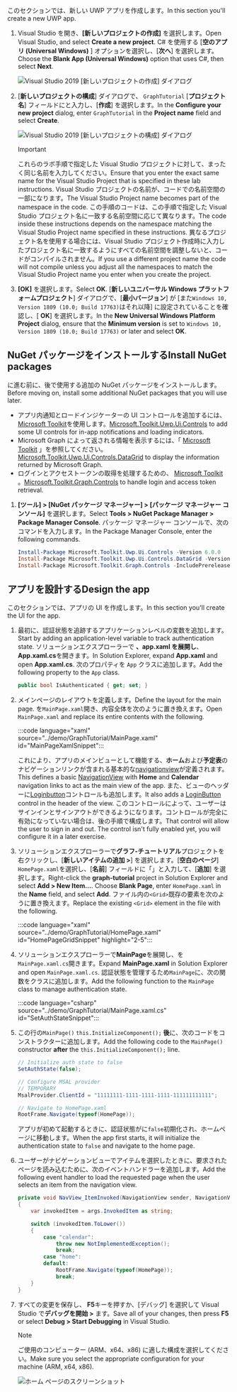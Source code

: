 <!-- markdownlint-disable MD002 MD041 -->

<span data-ttu-id="f3e54-101">このセクションでは、新しい UWP アプリを作成します。</span><span class="sxs-lookup"><span data-stu-id="f3e54-101">In this section you'll create a new UWP app.</span></span>

1. <span data-ttu-id="f3e54-102">Visual Studio を開き、**[新しいプロジェクトの作成]** を選択します。</span><span class="sxs-lookup"><span data-stu-id="f3e54-102">Open Visual Studio, and select **Create a new project**.</span></span> <span data-ttu-id="f3e54-103">C# を使用する [**空のアプリ (Universal Windows)** ] オプションを選択し、[**次へ**] を選択します。</span><span class="sxs-lookup"><span data-stu-id="f3e54-103">Choose the **Blank App (Universal Windows)** option that uses C#, then select **Next**.</span></span>

    ![Visual Studio 2019 [新しいプロジェクトの作成] ダイアログ](./images/vs-create-new-project.png)

1. <span data-ttu-id="f3e54-105">[**新しいプロジェクトの構成**] ダイアログで、 `GraphTutorial` [**プロジェクト名**] フィールドにと入力し、[**作成**] を選択します。</span><span class="sxs-lookup"><span data-stu-id="f3e54-105">In the **Configure your new project** dialog, enter `GraphTutorial` in the **Project name** field and select **Create**.</span></span>

    ![Visual Studio 2019 [新しいプロジェクトの構成] ダイアログ](./images/vs-configure-new-project.png)

    > [!IMPORTANT]
    > <span data-ttu-id="f3e54-107">これらのラボ手順で指定した Visual Studio プロジェクトに対して、まったく同じ名前を入力してください。</span><span class="sxs-lookup"><span data-stu-id="f3e54-107">Ensure that you enter the exact same name for the Visual Studio Project that is specified in these lab instructions.</span></span> <span data-ttu-id="f3e54-108">Visual Studio プロジェクトの名前が、コードでの名前空間の一部になります。</span><span class="sxs-lookup"><span data-stu-id="f3e54-108">The Visual Studio Project name becomes part of the namespace in the code.</span></span> <span data-ttu-id="f3e54-109">この手順のコードは、この手順で指定した Visual Studio プロジェクト名に一致する名前空間に応じて異なります。</span><span class="sxs-lookup"><span data-stu-id="f3e54-109">The code inside these instructions depends on the namespace matching the Visual Studio Project name specified in these instructions.</span></span> <span data-ttu-id="f3e54-110">異なるプロジェクト名を使用する場合には、Visual Studio プロジェクト作成時に入力したプロジェクト名に一致するようにすべての名前空間を調整しないと、コードがコンパイルされません。</span><span class="sxs-lookup"><span data-stu-id="f3e54-110">If you use a different project name the code will not compile unless you adjust all the namespaces to match the Visual Studio Project name you enter when you create the project.</span></span>

1. <span data-ttu-id="f3e54-111">**[OK]** を選択します。</span><span class="sxs-lookup"><span data-stu-id="f3e54-111">Select **OK**.</span></span> <span data-ttu-id="f3e54-112">[**新しいユニバーサル Windows プラットフォームプロジェクト**] ダイアログで、[**最小バージョン**] が [また`Windows 10, Version 1809 (10.0; Build 17763)`はそれ以降] に設定されていることを確認し、[ **OK**] を選択します。</span><span class="sxs-lookup"><span data-stu-id="f3e54-112">In the **New Universal Windows Platform Project** dialog, ensure that the **Minimum version** is set to `Windows 10, Version 1809 (10.0; Build 17763)` or later and select **OK**.</span></span>

## <a name="install-nuget-packages"></a><span data-ttu-id="f3e54-113">NuGet パッケージをインストールする</span><span class="sxs-lookup"><span data-stu-id="f3e54-113">Install NuGet packages</span></span>

<span data-ttu-id="f3e54-114">に進む前に、後で使用する追加の NuGet パッケージをインストールします。</span><span class="sxs-lookup"><span data-stu-id="f3e54-114">Before moving on, install some additional NuGet packages that you will use later.</span></span>

- <span data-ttu-id="f3e54-115">アプリ内通知とロードインジケーターの UI コントロールを追加するには、 [Microsoft Toolkit](https://www.nuget.org/packages/Microsoft.Toolkit.Uwp.Ui.Controls/)を使用します。</span><span class="sxs-lookup"><span data-stu-id="f3e54-115">[Microsoft.Toolkit.Uwp.Ui.Controls](https://www.nuget.org/packages/Microsoft.Toolkit.Uwp.Ui.Controls/) to add some UI controls for in-app notifications and loading indicators.</span></span>
- <span data-ttu-id="f3e54-116">Microsoft Graph によって返される情報を表示するには、「 [Microsoft Toolkit](https://www.nuget.org/packages/Microsoft.Toolkit.Uwp.Ui.Controls.DataGrid/) 」を参照してください。</span><span class="sxs-lookup"><span data-stu-id="f3e54-116">[Microsoft.Toolkit.Uwp.Ui.Controls.DataGrid](https://www.nuget.org/packages/Microsoft.Toolkit.Uwp.Ui.Controls.DataGrid/) to display the information returned by Microsoft Graph.</span></span>
- <span data-ttu-id="f3e54-117">ログインとアクセストークンの取得を処理するための、 [Microsoft Toolkit](https://www.nuget.org/packages/Microsoft.Toolkit.Graph.Controls) 。</span><span class="sxs-lookup"><span data-stu-id="f3e54-117">[Microsoft.Toolkit.Graph.Controls](https://www.nuget.org/packages/Microsoft.Toolkit.Graph.Controls) to handle login and access token retrieval.</span></span>

1. <span data-ttu-id="f3e54-118">**[ツール] > [NuGet パッケージ マネージャー] > [パッケージ マネージャー コンソール]** を選択します。</span><span class="sxs-lookup"><span data-stu-id="f3e54-118">Select **Tools > NuGet Package Manager > Package Manager Console**.</span></span> <span data-ttu-id="f3e54-119">パッケージ マネージャー コンソールで、次のコマンドを入力します。</span><span class="sxs-lookup"><span data-stu-id="f3e54-119">In the Package Manager Console, enter the following commands.</span></span>

    ```powershell
    Install-Package Microsoft.Toolkit.Uwp.Ui.Controls -Version 6.0.0
    Install-Package Microsoft.Toolkit.Uwp.Ui.Controls.DataGrid -Version 6.0.0
    Install-Package Microsoft.Toolkit.Graph.Controls -IncludePrerelease
    ```

## <a name="design-the-app"></a><span data-ttu-id="f3e54-120">アプリを設計する</span><span class="sxs-lookup"><span data-stu-id="f3e54-120">Design the app</span></span>

<span data-ttu-id="f3e54-121">このセクションでは、アプリの UI を作成します。</span><span class="sxs-lookup"><span data-stu-id="f3e54-121">In this section you'll create the UI for the app.</span></span>

1. <span data-ttu-id="f3e54-122">最初に、認証状態を追跡するアプリケーションレベルの変数を追加します。</span><span class="sxs-lookup"><span data-stu-id="f3e54-122">Start by adding an application-level variable to track authentication state.</span></span> <span data-ttu-id="f3e54-123">ソリューションエクスプローラーで **、app.xaml を展開し**、 **App.xaml.cs**を開きます。</span><span class="sxs-lookup"><span data-stu-id="f3e54-123">In Solution Explorer, expand **App.xaml** and open **App.xaml.cs**.</span></span> <span data-ttu-id="f3e54-124">次のプロパティを `App` クラスに追加します。</span><span class="sxs-lookup"><span data-stu-id="f3e54-124">Add the following property to the `App` class.</span></span>

    ```csharp
    public bool IsAuthenticated { get; set; }
    ```

1. <span data-ttu-id="f3e54-125">メインページのレイアウトを定義します。</span><span class="sxs-lookup"><span data-stu-id="f3e54-125">Define the layout for the main page.</span></span> <span data-ttu-id="f3e54-126">を`MainPage.xaml`開き、内容全体を次のように置き換えます。</span><span class="sxs-lookup"><span data-stu-id="f3e54-126">Open `MainPage.xaml` and replace its entire contents with the following.</span></span>

    :::code language="xaml" source="../demo/GraphTutorial/MainPage.xaml" id="MainPageXamlSnippet":::

    <span data-ttu-id="f3e54-127">これにより、アプリのメインビューとして機能する、**ホーム**および**予定表**のナビゲーションリンクが含まれる基本的な[navigationview](/uwp/api/windows.ui.xaml.controls.navigationview)が定義されます。</span><span class="sxs-lookup"><span data-stu-id="f3e54-127">This defines a basic [NavigationView](/uwp/api/windows.ui.xaml.controls.navigationview) with **Home** and **Calendar** navigation links to act as the main view of the app.</span></span> <span data-ttu-id="f3e54-128">また、ビューのヘッダーに[Loginbutton](https://github.com/windows-toolkit/Graph-Controls)コントロールも追加します。</span><span class="sxs-lookup"><span data-stu-id="f3e54-128">It also adds a [LoginButton](https://github.com/windows-toolkit/Graph-Controls) control in the header of the view.</span></span> <span data-ttu-id="f3e54-129">このコントロールによって、ユーザーはサインインとサインアウトができるようになります。コントロールが完全に有効になっていない場合は、後の手順で構成します。</span><span class="sxs-lookup"><span data-stu-id="f3e54-129">That control will allow the user to sign in and out. The control isn't fully enabled yet, you will configure it in a later exercise.</span></span>

1. <span data-ttu-id="f3e54-130">ソリューションエクスプローラーで**グラフ-チュートリアル**プロジェクトを右クリックし、[**新しいアイテムの追加 >**] を選択します。[**空白のページ**] `HomePage.xaml`を選択し、[**名前**] フィールドに「」と入力して、[**追加**] を選択します。</span><span class="sxs-lookup"><span data-stu-id="f3e54-130">Right-click the **graph-tutorial** project in Solution Explorer and select **Add > New Item...**. Choose **Blank Page**, enter `HomePage.xaml` in the **Name** field, and select **Add**.</span></span> <span data-ttu-id="f3e54-131">ファイル内の`<Grid>`既存の要素を次のように置き換えます。</span><span class="sxs-lookup"><span data-stu-id="f3e54-131">Replace the existing `<Grid>` element in the file with the following.</span></span>

    :::code language="xaml" source="../demo/GraphTutorial/HomePage.xaml" id="HomePageGridSnippet" highlight="2-5":::

1. <span data-ttu-id="f3e54-132">ソリューションエクスプローラーで**MainPage**を展開し、を`MainPage.xaml.cs`開きます。</span><span class="sxs-lookup"><span data-stu-id="f3e54-132">Expand **MainPage.xaml** in Solution Explorer and open `MainPage.xaml.cs`.</span></span> <span data-ttu-id="f3e54-133">認証状態を管理するため`MainPage`に、次の関数をクラスに追加します。</span><span class="sxs-lookup"><span data-stu-id="f3e54-133">Add the following function to the `MainPage` class to manage authentication state.</span></span>

    :::code language="csharp" source="../demo/GraphTutorial/MainPage.xaml.cs" id="SetAuthStateSnippet":::

1. <span data-ttu-id="f3e54-134">この行の`MainPage()` `this.InitializeComponent();` **後**に、次のコードをコンストラクターに追加します。</span><span class="sxs-lookup"><span data-stu-id="f3e54-134">Add the following code to the `MainPage()` constructor **after** the `this.InitializeComponent();` line.</span></span>

    ```csharp
    // Initialize auth state to false
    SetAuthState(false);

    // Configure MSAL provider
    // TEMPORARY
    MsalProvider.ClientId = "11111111-1111-1111-1111-111111111111";

    // Navigate to HomePage.xaml
    RootFrame.Navigate(typeof(HomePage));
    ```

    <span data-ttu-id="f3e54-135">アプリが初めて起動するときに、認証状態がに`false`初期化され、ホームページに移動します。</span><span class="sxs-lookup"><span data-stu-id="f3e54-135">When the app first starts, it will initialize the authentication state to `false` and navigate to the home page.</span></span>

1. <span data-ttu-id="f3e54-136">ユーザーがナビゲーションビューでアイテムを選択したときに、要求されたページを読み込むために、次のイベントハンドラーを追加します。</span><span class="sxs-lookup"><span data-stu-id="f3e54-136">Add the following event handler to load the requested page when the user selects an item from the navigation view.</span></span>

    ```csharp
    private void NavView_ItemInvoked(NavigationView sender, NavigationViewItemInvokedEventArgs args)
    {
        var invokedItem = args.InvokedItem as string;

        switch (invokedItem.ToLower())
        {
            case "calendar":
                throw new NotImplementedException();
                break;
            case "home":
            default:
                RootFrame.Navigate(typeof(HomePage));
                break;
        }
    }
    ```

1. <span data-ttu-id="f3e54-137">すべての変更を保存し、 **F5**キーを押すか、[デバッグ] を選択して Visual Studio で**デバッグを開始 >** ます。</span><span class="sxs-lookup"><span data-stu-id="f3e54-137">Save all of your changes, then press **F5** or select **Debug > Start Debugging** in Visual Studio.</span></span>

    > [!NOTE]
    > <span data-ttu-id="f3e54-138">ご使用のコンピューター (ARM、x64、x86) に適した構成を選択してください。</span><span class="sxs-lookup"><span data-stu-id="f3e54-138">Make sure you select the appropriate configuration for your machine (ARM, x64, x86).</span></span>

    ![ホーム ページのスクリーンショット](./images/create-app-01.png)
